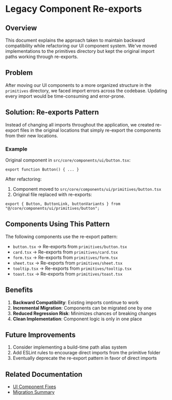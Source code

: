 # Legacy Component Re-exports

## Overview

This document explains the approach taken to maintain backward compatibility while refactoring our UI component system. We've moved implementations to the primitives directory but kept the original import paths working through re-exports.

## Problem

After moving our UI components to a more organized structure in the `primitives` directory, we faced import errors across the codebase. Updating every import would be time-consuming and error-prone.

## Solution: Re-exports Pattern

Instead of changing all imports throughout the application, we created re-export files in the original locations that simply re-export the components from their new locations.

### Example

Original component in `src/core/components/ui/button.tsx`:
```tsx
export function Button() { ... }
```

After refactoring:
1. Component moved to `src/core/components/ui/primitives/button.tsx`
2. Original file replaced with re-exports:
```tsx
export { Button, ButtonLink, buttonVariants } from "@/core/components/ui/primitives/button";
```

## Components Using This Pattern

The following components use the re-export pattern:

- `button.tsx` → Re-exports from `primitives/button.tsx`
- `card.tsx` → Re-exports from `primitives/card.tsx`
- `form.tsx` → Re-exports from `primitives/form.tsx`
- `sheet.tsx` → Re-exports from `primitives/sheet.tsx`
- `tooltip.tsx` → Re-exports from `primitives/tooltip.tsx`
- `toast.tsx` → Re-exports from `primitives/toast.tsx`

## Benefits

1. **Backward Compatibility**: Existing imports continue to work
2. **Incremental Migration**: Components can be migrated one by one
3. **Reduced Regression Risk**: Minimizes chances of breaking changes
4. **Clean Implementation**: Component logic is only in one place

## Future Improvements

1. Consider implementing a build-time path alias system
2. Add ESLint rules to encourage direct imports from the primitive folder
3. Eventually deprecate the re-export pattern in favor of direct imports

## Related Documentation

- [UI Component Fixes](./ui-component-fixes.md)
- [Migration Summary](./migration-summary.md) 